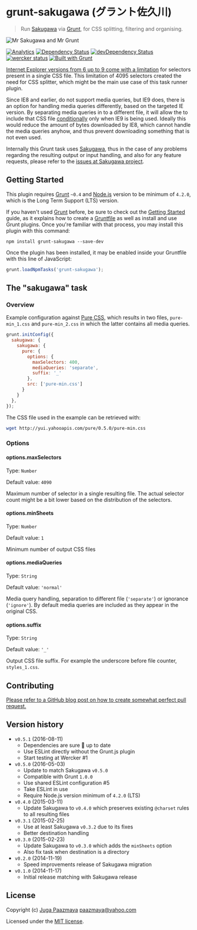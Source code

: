 # grunt-sakugawa (グラント佐久川)

> Run [Sakugawa][] via [Grunt](http://gruntjs.com/ "The JavaScript Task Runner"),
> for CSS splitting, filtering and organising.

![Mr Sakugawa and Mr Grunt](./logo.png)

[![Analytics](https://ga-beacon.appspot.com/UA-2643697-15/grunt-sakugawa/index?flat)](https://github.com/igrigorik/ga-beacon)
[![Dependency Status](https://img.shields.io/david/paazmaya/grunt-sakugawa.svg?style=flat-square)](https://david-dm.org/paazmaya/grunt-sakugawa)
[![devDependency Status](https://img.shields.io/david/dev/paazmaya/grunt-sakugawa.svg?style=flat-square)](https://david-dm.org/paazmaya/grunt-sakugawa#info=devDependencies)
[![wercker status](https://app.wercker.com/status/bfd3bc415622e44982d6c09bfe931e70/s "wercker status")](https://app.wercker.com/project/bykey/bfd3bc415622e44982d6c09bfe931e70)
[![Built with Grunt](http://img.shields.io/badge/Grunt-1.0-blue.svg?style=flat-square)](http://gruntjs.com/)

[Internet Explorer versions from 6 up to 9 come with a limitation][ieinternals] for
selectors present in a single CSS file. This limitation of 4095 selectors created the
need for CSS splitter, which might be the main use case of this task runner plugin.

Since IE8 and earlier, do not support media queries, but IE9 does, there is an option for handling
media queries differently, based on the targeted IE version. By separating media queries in
to a different file, it will allow the to include that CSS file [conditionally][] only when
IE9 is being used. Ideally this would reduce the amount of bytes downloaded by IE8, which
cannot handle the media queries anyhow, and thus prevent downloading something that is not
even used.

Internally this Grunt task uses [Sakugawa][], thus in the case of any problems regarding the
resulting output or input handling, and also for any feature requests, please refer to the
[issues at Sakugawa project](https://github.com/paazmaya/sakugawa/issues "Issues for Sakugawa").

## Getting Started

This plugin requires [Grunt](http://gruntjs.com/) `~0.4` and [Node.js](https://nodejs.org/en/)
version to be minimum of `4.2.0`, which is the Long Term Support (LTS) version.

If you haven't used [Grunt](http://gruntjs.com/) before, be sure to check out the
[Getting Started](http://gruntjs.com/getting-started) guide, as it explains how to create
a [Gruntfile](http://gruntjs.com/sample-gruntfile) as well as install and use Grunt plugins.
Once you're familiar with that process, you may install this plugin with this command:

```shell
npm install grunt-sakugawa --save-dev
```

Once the plugin has been installed, it may be enabled inside your Gruntfile with this line of JavaScript:

```js
grunt.loadNpmTasks('grunt-sakugawa');
```

## The "sakugawa" task

### Overview

Example configuration against [Pure CSS](http://purecss.io/ "A set of small, responsive CSS modules that you can use in every web project"),
which results in two files, `pure-min_1.css` and `pure-min_2.css` in which the latter
contains all media queries.


```js
grunt.initConfig({
  sakugawa: {
    sakugawa: {
      pure: {
        options: {
          maxSelectors: 400,
          mediaQueries: 'separate',
          suffix: '_'
        },
        src: ['pure-min.css']
      }
    }
  },
});
```

The CSS file used in the example can be retrieved with:

```sh
wget http://yui.yahooapis.com/pure/0.5.0/pure-min.css
```

### Options

#### options.maxSelectors

Type: `Number`

Default value: `4090`

Maximum number of selector in a single resulting file.
The actual selector count might be a bit lower based
on the distribution of the selectors.

#### options.minSheets

Type: `Number`

Default value: `1`

Minimum number of output CSS files

#### options.mediaQueries

Type: `String`

Default value: `'normal'`

Media query handling, separation to different file (`'separate'`) or ignorance (`'ignore'`).
By default media queries are included as they appear in the original CSS.

#### options.suffix

Type: `String`

Default value: `'_'`

Output CSS file suffix.
For example the underscore before file counter, `styles_1.css`.

## Contributing

[Please refer to a GitHub blog post on how to create somewhat perfect pull request.](https://github.com/blog/1943-how-to-write-the-perfect-pull-request "How to write the perfect pull request")


## Version history

* `v0.5.1` (2016-08-11)
  - Dependencies are sure :tophat: up to date
  - Use ESLint directly without the Grunt.js plugin
  - Start testing at Wercker #1
* `v0.5.0` (2016-05-03)
  - Update to match Sakugawa `v0.5.0`
  - Compatible with Grunt `1.0.0`
  - Use shared ESLint configuration #5
  - Take ESLint in use
  - Require Node.js version minimum of `4.2.0` (LTS)
* `v0.4.0` (2015-03-11)
  - Update Sakugawa to `v0.4.0` which preserves existing `@charset` rules to all resulting files
* `v0.3.1` (2015-02-25)
  - Use at least Sakugawa `v0.3.2` due to its fixes
  - Better destination handling
* `v0.3.0` (2015-02-23)
  - Update Sakugawa to `v0.3.0` which adds the `minSheets` option
  - Also fix task when destination is a directory
* `v0.2.0` (2014-11-19)
  - Speed improvements release of Sakugawa migration
* `v0.1.0` (2014-11-17)
  - Initial release matching with Sakugawa release

## License

Copyright (c) [Juga Paazmaya](https://paazmaya.fi) <paazmaya@yahoo.com>

Licensed under the [MIT license](LICENSE).


[Sakugawa]: https://github.com/paazmaya/sakugawa "CSS splitter, filter and organiser"
[ieinternals]: http://blogs.msdn.com/b/ieinternals/archive/2011/05/14/10164546.aspx "Stylesheet Limits in Internet Explorer"
[conditionally]: http://www.quirksmode.org/css/condcom.html "Conditional comments"
